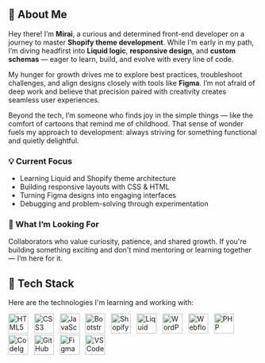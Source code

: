 ## 👋 About Me

Hey there! I’m **Mirai**, a curious and determined front-end developer on a journey to master **Shopify theme development**. While I'm early in my path, I’m diving headfirst into **Liquid logic**, **responsive design**, and **custom schemas** — eager to learn, build, and evolve with every line of code.

My hunger for growth drives me to explore best practices, troubleshoot challenges, and align designs closely with tools like **Figma**. I’m not afraid of deep work and believe that precision paired with creativity creates seamless user experiences.

Beyond the tech, I’m someone who finds joy in the simple things — like the comfort of cartoons that remind me of childhood. That sense of wonder fuels my approach to development: always striving for something functional and quietly delightful.

### 💡 Current Focus
- Learning Liquid and Shopify theme architecture
- Building responsive layouts with CSS & HTML
- Turning Figma designs into engaging interfaces
- Debugging and problem-solving through experimentation

### 🚀 What I’m Looking For
Collaborators who value curiosity, patience, and shared growth. If you're building something exciting and don't mind mentoring or learning together — I’m here for it.


## 🧰 Tech Stack

Here are the technologies I'm learning and working with:

<div>

  <!-- Core Front-end -->
  <img src="https://cdn.jsdelivr.net/gh/devicons/devicon/icons/html5/html5-original.svg" alt="HTML5" width="40"/> &nbsp;
  <img src="https://cdn.jsdelivr.net/gh/devicons/devicon/icons/css3/css3-original.svg" alt="CSS3" width="40"/> &nbsp;
  <img src="https://cdn.jsdelivr.net/gh/devicons/devicon/icons/javascript/javascript-original.svg" alt="JavaScript" width="40"/> &nbsp;
  <img src="https://cdn.jsdelivr.net/gh/devicons/devicon/icons/bootstrap/bootstrap-plain.svg" alt="Bootstrap" width="40"/> &nbsp;
  <img src="https://img.icons8.com/color/48/shopify.png" alt="Shopify" width="40"/> &nbsp;
  <img src="https://cdn-icons-png.flaticon.com/512/2917/2917995.png" alt="Liquid" width="40"/> &nbsp;
  <img src="https://cdn.jsdelivr.net/gh/devicons/devicon/icons/wordpress/wordpress-original.svg" alt="WordPress" width="40"/> &nbsp;
  <img src="https://www.vectorlogo.zone/logos/webflow/webflow-icon.svg" alt="Webflow" width="40"/> &nbsp;
  <img src="https://cdn.jsdelivr.net/gh/devicons/devicon/icons/php/php-original.svg" alt="PHP" width="40"/> &nbsp;
  <img src="https://cdn-icons-png.flaticon.com/512/5968/5968381.png" alt="CodeIgniter" width="40"/> &nbsp;
  <img src="https://cdn.jsdelivr.net/gh/devicons/devicon/icons/github/github-original.svg" alt="GitHub" width="40"/> &nbsp;
  <img src="https://cdn.jsdelivr.net/gh/devicons/devicon/icons/figma/figma-original.svg" alt="Figma" width="40"/> &nbsp;
  <img src="https://cdn.jsdelivr.net/gh/devicons/devicon/icons/vscode/vscode-original.svg" alt="VS Code" width="40"/> &nbsp;

</div>
